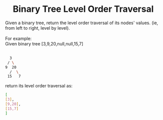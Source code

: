 <h1 align = "center"> Binary Tree Level Order Traversal </h1>

Given a binary tree, return the level order traversal of its nodes' values. (ie, from left to right, level by level).<br><br>
For example:<br>
Given binary tree [3,9,20,null,null,15,7]<br><br>

  ```sh
    3
   / \
  9  20
    /  \
   15   7
```
return its level order traversal as:
  ```sh
[
  [3],
  [9,20],
  [15,7]
]
```

